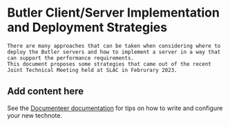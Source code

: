 # Butler Client/Server Implementation and Deployment Strategies

```{abstract}
There are many approaches that can be taken when considering where to deploy the Butler servers and how to implement a server in a way that can support the performance requirements.
This document proposes some strategies that came out of the recent Joint Technical Meeting held at SLAC in Februrary 2023.
```

## Add content here

See the [Documenteer documentation](https://documenteer.lsst.io/technotes/index.html) for tips on how to write and configure your new technote.
